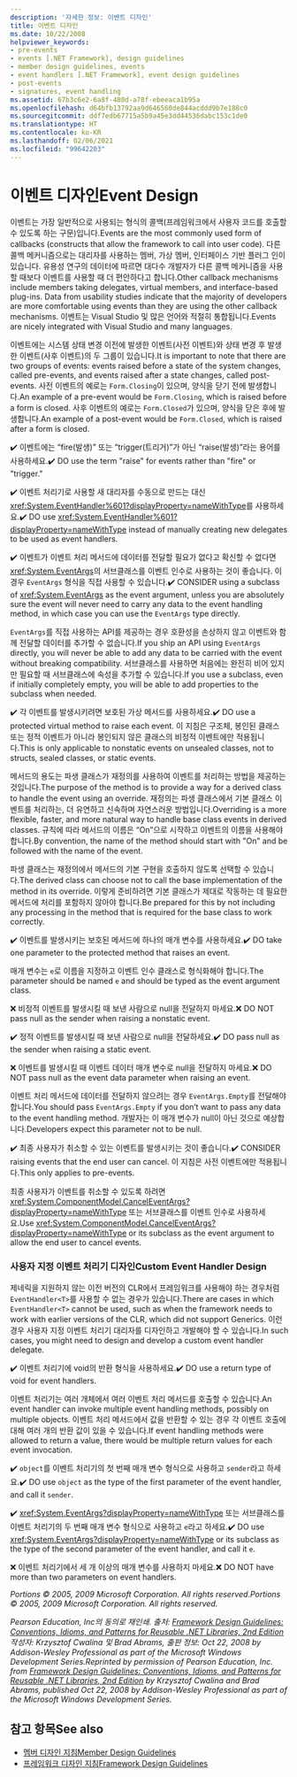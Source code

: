 ```yaml
---
description: '자세한 정보: 이벤트 디자인'
title: 이벤트 디자인
ms.date: 10/22/2008
helpviewer_keywords:
- pre-events
- events [.NET Framework], design guidelines
- member design guidelines, events
- event handlers [.NET Framework], event design guidelines
- post-events
- signatures, event handling
ms.assetid: 67b3c6e2-6a8f-480d-a78f-ebeeaca1b95a
ms.openlocfilehash: d64bfb13792aa9d646560de844acddd9b7e188c0
ms.sourcegitcommit: ddf7edb67715a5b9a45e3dd44536dabc153c1de0
ms.translationtype: HT
ms.contentlocale: ko-KR
ms.lasthandoff: 02/06/2021
ms.locfileid: "99642203"
---
```

# <a name="event-design"></a><span data-ttu-id="5052f-103">이벤트 디자인</span><span class="sxs-lookup"><span data-stu-id="5052f-103">Event Design</span></span>

<span data-ttu-id="5052f-104">이벤트는 가장 일반적으로 사용되는 형식의 콜백(프레임워크에서 사용자 코드를 호출할 수 있도록 하는 구문)입니다.</span><span class="sxs-lookup"><span data-stu-id="5052f-104">Events are the most commonly used form of callbacks (constructs that allow the framework to call into user code).</span></span> <span data-ttu-id="5052f-105">다른 콜백 메커니즘으로는 대리자를 사용하는 멤버, 가상 멤버, 인터페이스 기반 플러그 인이 있습니다. 유용성 연구의 데이터에 따르면 대다수 개발자가 다른 콜백 메커니즘을 사용할 때보다 이벤트를 사용할 때 더 편안하다고 합니다.</span><span class="sxs-lookup"><span data-stu-id="5052f-105">Other callback mechanisms include members taking delegates, virtual members, and interface-based plug-ins. Data from usability studies indicate that the majority of developers are more comfortable using events than they are using the other callback mechanisms.</span></span> <span data-ttu-id="5052f-106">이벤트는 Visual Studio 및 많은 언어와 적절히 통합됩니다.</span><span class="sxs-lookup"><span data-stu-id="5052f-106">Events are nicely integrated with Visual Studio and many languages.</span></span>

 <span data-ttu-id="5052f-107">이벤트에는 시스템 상태 변경 이전에 발생한 이벤트(사전 이벤트)와 상태 변경 후 발생한 이벤트(사후 이벤트)의 두 그룹이 있습니다.</span><span class="sxs-lookup"><span data-stu-id="5052f-107">It is important to note that there are two groups of events: events raised before a state of the system changes, called pre-events, and events raised after a state changes, called post-events.</span></span> <span data-ttu-id="5052f-108">사전 이벤트의 예로는 `Form.Closing`이 있으며, 양식을 닫기 전에 발생합니다.</span><span class="sxs-lookup"><span data-stu-id="5052f-108">An example of a pre-event would be `Form.Closing`, which is raised before a form is closed.</span></span> <span data-ttu-id="5052f-109">사후 이벤트의 예로는 `Form.Closed`가 있으며, 양식을 닫은 후에 발생합니다.</span><span class="sxs-lookup"><span data-stu-id="5052f-109">An example of a post-event would be `Form.Closed`, which is raised after a form is closed.</span></span>

 <span data-ttu-id="5052f-110">✔️ 이벤트에는 “fire(발생)” 또는 “trigger(트리거)”가 아닌 “raise(발생)”라는 용어를 사용하세요.</span><span class="sxs-lookup"><span data-stu-id="5052f-110">✔️ DO use the term "raise" for events rather than "fire" or "trigger."</span></span>

 <span data-ttu-id="5052f-111">✔️ 이벤트 처리기로 사용할 새 대리자를 수동으로 만드는 대신 <xref:System.EventHandler%601?displayProperty=nameWithType>를 사용하세요.</span><span class="sxs-lookup"><span data-stu-id="5052f-111">✔️ DO use <xref:System.EventHandler%601?displayProperty=nameWithType> instead of manually creating new delegates to be used as event handlers.</span></span>

 <span data-ttu-id="5052f-112">✔️ 이벤트가 이벤트 처리 메서드에 데이터를 전달할 필요가 없다고 확신할 수 없다면 <xref:System.EventArgs>의 서브클래스를 이벤트 인수로 사용하는 것이 좋습니다. 이 경우 `EventArgs` 형식을 직접 사용할 수 있습니다.</span><span class="sxs-lookup"><span data-stu-id="5052f-112">✔️ CONSIDER using a subclass of <xref:System.EventArgs> as the event argument, unless you are absolutely sure the event will never need to carry any data to the event handling method, in which case you can use the `EventArgs` type directly.</span></span>

 <span data-ttu-id="5052f-113">`EventArgs`를 직접 사용하는 API를 제공하는 경우 호환성을 손상하지 않고 이벤트와 함께 전달할 데이터를 추가할 수 없습니다.</span><span class="sxs-lookup"><span data-stu-id="5052f-113">If you ship an API using `EventArgs` directly, you will never be able to add any data to be carried with the event without breaking compatibility.</span></span> <span data-ttu-id="5052f-114">서브클래스를 사용하면 처음에는 완전히 비어 있지만 필요할 때 서브클래스에 속성을 추가할 수 있습니다.</span><span class="sxs-lookup"><span data-stu-id="5052f-114">If you use a subclass, even if initially completely empty, you will be able to add properties to the subclass when needed.</span></span>

 <span data-ttu-id="5052f-115">✔️ 각 이벤트를 발생시키려면 보호된 가상 메서드를 사용하세요.</span><span class="sxs-lookup"><span data-stu-id="5052f-115">✔️ DO use a protected virtual method to raise each event.</span></span> <span data-ttu-id="5052f-116">이 지침은 구조체, 봉인된 클래스 또는 정적 이벤트가 아니라 봉인되지 않은 클래스의 비정적 이벤트에만 적용됩니다.</span><span class="sxs-lookup"><span data-stu-id="5052f-116">This is only applicable to nonstatic events on unsealed classes, not to structs, sealed classes, or static events.</span></span>

 <span data-ttu-id="5052f-117">메서드의 용도는 파생 클래스가 재정의를 사용하여 이벤트를 처리하는 방법을 제공하는 것입니다.</span><span class="sxs-lookup"><span data-stu-id="5052f-117">The purpose of the method is to provide a way for a derived class to handle the event using an override.</span></span> <span data-ttu-id="5052f-118">재정의는 파생 클래스에서 기본 클래스 이벤트를 처리하는, 더 유연하고 신속하며 자연스러운 방법입니다.</span><span class="sxs-lookup"><span data-stu-id="5052f-118">Overriding is a more flexible, faster, and more natural way to handle base class events in derived classes.</span></span> <span data-ttu-id="5052f-119">규칙에 따라 메서드의 이름은 “On”으로 시작하고 이벤트의 이름을 사용해야 합니다.</span><span class="sxs-lookup"><span data-stu-id="5052f-119">By convention, the name of the method should start with "On" and be followed with the name of the event.</span></span>

 <span data-ttu-id="5052f-120">파생 클래스는 재정의에서 메서드의 기본 구현을 호출하지 않도록 선택할 수 있습니다.</span><span class="sxs-lookup"><span data-stu-id="5052f-120">The derived class can choose not to call the base implementation of the method in its override.</span></span> <span data-ttu-id="5052f-121">이렇게 준비하려면 기본 클래스가 제대로 작동하는 데 필요한 메서드에 처리를 포함하지 않아야 합니다.</span><span class="sxs-lookup"><span data-stu-id="5052f-121">Be prepared for this by not including any processing in the method that is required for the base class to work correctly.</span></span>

 <span data-ttu-id="5052f-122">✔️ 이벤트를 발생시키는 보호된 메서드에 하나의 매개 변수를 사용하세요.</span><span class="sxs-lookup"><span data-stu-id="5052f-122">✔️ DO take one parameter to the protected method that raises an event.</span></span>

 <span data-ttu-id="5052f-123">매개 변수는 `e`로 이름을 지정하고 이벤트 인수 클래스로 형식화해야 합니다.</span><span class="sxs-lookup"><span data-stu-id="5052f-123">The parameter should be named `e` and should be typed as the event argument class.</span></span>

 <span data-ttu-id="5052f-124">❌ 비정적 이벤트를 발생시킬 때 보낸 사람으로 null을 전달하지 마세요.</span><span class="sxs-lookup"><span data-stu-id="5052f-124">❌ DO NOT pass null as the sender when raising a nonstatic event.</span></span>

 <span data-ttu-id="5052f-125">✔️ 정적 이벤트를 발생시킬 때 보낸 사람으로 null을 전달하세요.</span><span class="sxs-lookup"><span data-stu-id="5052f-125">✔️ DO pass null as the sender when raising a static event.</span></span>

 <span data-ttu-id="5052f-126">❌ 이벤트를 발생시킬 때 이벤트 데이터 매개 변수로 null을 전달하지 마세요.</span><span class="sxs-lookup"><span data-stu-id="5052f-126">❌ DO NOT pass null as the event data parameter when raising an event.</span></span>

 <span data-ttu-id="5052f-127">이벤트 처리 메서드에 데이터를 전달하지 않으려는 경우 `EventArgs.Empty`를 전달해야 합니다.</span><span class="sxs-lookup"><span data-stu-id="5052f-127">You should pass `EventArgs.Empty` if you don’t want to pass any data to the event handling method.</span></span> <span data-ttu-id="5052f-128">개발자는 이 매개 변수가 null이 아닌 것으로 예상합니다.</span><span class="sxs-lookup"><span data-stu-id="5052f-128">Developers expect this parameter not to be null.</span></span>

 <span data-ttu-id="5052f-129">✔️ 최종 사용자가 취소할 수 있는 이벤트를 발생시키는 것이 좋습니다.</span><span class="sxs-lookup"><span data-stu-id="5052f-129">✔️ CONSIDER raising events that the end user can cancel.</span></span> <span data-ttu-id="5052f-130">이 지침은 사전 이벤트에만 적용됩니다.</span><span class="sxs-lookup"><span data-stu-id="5052f-130">This only applies to pre-events.</span></span>

 <span data-ttu-id="5052f-131">최종 사용자가 이벤트를 취소할 수 있도록 하려면 <xref:System.ComponentModel.CancelEventArgs?displayProperty=nameWithType> 또는 서브클래스를 이벤트 인수로 사용하세요.</span><span class="sxs-lookup"><span data-stu-id="5052f-131">Use <xref:System.ComponentModel.CancelEventArgs?displayProperty=nameWithType> or its subclass as the event argument to allow the end user to cancel events.</span></span>

### <a name="custom-event-handler-design"></a><span data-ttu-id="5052f-132">사용자 지정 이벤트 처리기 디자인</span><span class="sxs-lookup"><span data-stu-id="5052f-132">Custom Event Handler Design</span></span>

 <span data-ttu-id="5052f-133">제네릭을 지원하지 않는 이전 버전의 CLR에서 프레임워크를 사용해야 하는 경우처럼 `EventHandler<T>`를 사용할 수 없는 경우가 있습니다.</span><span class="sxs-lookup"><span data-stu-id="5052f-133">There are cases in which `EventHandler<T>` cannot be used, such as when the framework needs to work with earlier versions of the CLR, which did not support Generics.</span></span> <span data-ttu-id="5052f-134">이런 경우 사용자 지정 이벤트 처리기 대리자를 디자인하고 개발해야 할 수 있습니다.</span><span class="sxs-lookup"><span data-stu-id="5052f-134">In such cases, you might need to design and develop a custom event handler delegate.</span></span>

 <span data-ttu-id="5052f-135">✔️ 이벤트 처리기에 void의 반환 형식을 사용하세요.</span><span class="sxs-lookup"><span data-stu-id="5052f-135">✔️ DO use a return type of void for event handlers.</span></span>

 <span data-ttu-id="5052f-136">이벤트 처리기는 여러 개체에서 여러 이벤트 처리 메서드를 호출할 수 있습니다.</span><span class="sxs-lookup"><span data-stu-id="5052f-136">An event handler can invoke multiple event handling methods, possibly on multiple objects.</span></span> <span data-ttu-id="5052f-137">이벤트 처리 메서드에서 값을 반환할 수 있는 경우 각 이벤트 호출에 대해 여러 개의 반환 값이 있을 수 있습니다.</span><span class="sxs-lookup"><span data-stu-id="5052f-137">If event handling methods were allowed to return a value, there would be multiple return values for each event invocation.</span></span>

 <span data-ttu-id="5052f-138">✔️ `object`를 이벤트 처리기의 첫 번째 매개 변수 형식으로 사용하고 `sender`라고 하세요.</span><span class="sxs-lookup"><span data-stu-id="5052f-138">✔️ DO use `object` as the type of the first parameter of the event handler, and call it `sender`.</span></span>

 <span data-ttu-id="5052f-139">✔️ <xref:System.EventArgs?displayProperty=nameWithType> 또는 서브클래스를 이벤트 처리기의 두 번째 매개 변수 형식으로 사용하고 `e`라고 하세요.</span><span class="sxs-lookup"><span data-stu-id="5052f-139">✔️ DO use <xref:System.EventArgs?displayProperty=nameWithType> or its subclass as the type of the second parameter of the event handler, and call it `e`.</span></span>

 <span data-ttu-id="5052f-140">❌ 이벤트 처리기에서 세 개 이상의 매개 변수를 사용하지 마세요.</span><span class="sxs-lookup"><span data-stu-id="5052f-140">❌ DO NOT have more than two parameters on event handlers.</span></span>

 <span data-ttu-id="5052f-141">*Portions © 2005, 2009 Microsoft Corporation. All rights reserved.*</span><span class="sxs-lookup"><span data-stu-id="5052f-141">*Portions © 2005, 2009 Microsoft Corporation. All rights reserved.*</span></span>

 <span data-ttu-id="5052f-142">*Pearson Education, Inc의 동의로 재인쇄. 출처: [Framework Design Guidelines: Conventions, Idioms, and Patterns for Reusable .NET Libraries, 2nd Edition](https://www.informit.com/store/framework-design-guidelines-conventions-idioms-and-9780321545619) 작성자: Krzysztof Cwalina 및 Brad Abrams, 출판 정보: Oct 22, 2008 by Addison-Wesley Professional as part of the Microsoft Windows Development Series.*</span><span class="sxs-lookup"><span data-stu-id="5052f-142">*Reprinted by permission of Pearson Education, Inc. from [Framework Design Guidelines: Conventions, Idioms, and Patterns for Reusable .NET Libraries, 2nd Edition](https://www.informit.com/store/framework-design-guidelines-conventions-idioms-and-9780321545619) by Krzysztof Cwalina and Brad Abrams, published Oct 22, 2008 by Addison-Wesley Professional as part of the Microsoft Windows Development Series.*</span></span>

## <a name="see-also"></a><span data-ttu-id="5052f-143">참고 항목</span><span class="sxs-lookup"><span data-stu-id="5052f-143">See also</span></span>

- [<span data-ttu-id="5052f-144">멤버 디자인 지침</span><span class="sxs-lookup"><span data-stu-id="5052f-144">Member Design Guidelines</span></span>](member.md)
- [<span data-ttu-id="5052f-145">프레임워크 디자인 지침</span><span class="sxs-lookup"><span data-stu-id="5052f-145">Framework Design Guidelines</span></span>](index.md)
